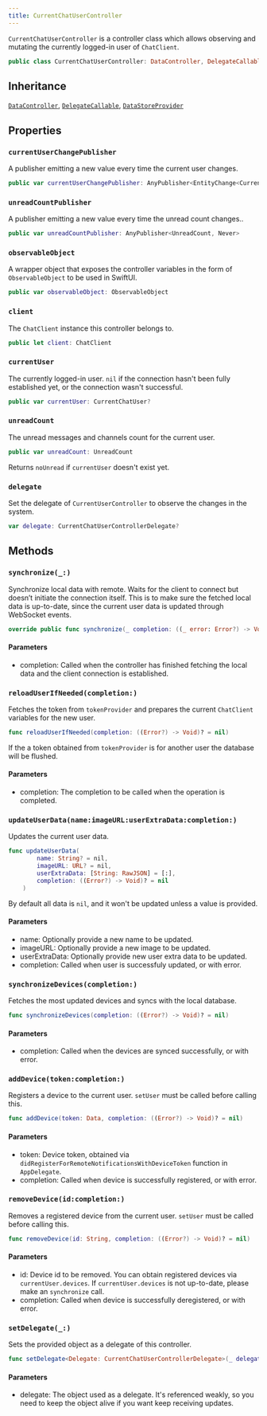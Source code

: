 ```yaml
---
title: CurrentChatUserController
---
```


`CurrentChatUserController` is a controller class which allows observing and mutating the currently logged-in
user of `ChatClient`.

``` swift
public class CurrentChatUserController: DataController, DelegateCallable, DataStoreProvider 
```

## Inheritance

[`DataController`](../../data-controller), [`DelegateCallable`](../../delegate-callable), [`DataStoreProvider`](../../../database/data-store-provider)

## Properties

### `currentUserChangePublisher`

A publisher emitting a new value every time the current user changes.

``` swift
public var currentUserChangePublisher: AnyPublisher<EntityChange<CurrentChatUser>, Never> 
```

### `unreadCountPublisher`

A publisher emitting a new value every time the unread count changes..

``` swift
public var unreadCountPublisher: AnyPublisher<UnreadCount, Never> 
```

### `observableObject`

A wrapper object that exposes the controller variables in the form of `ObservableObject` to be used in SwiftUI.

``` swift
public var observableObject: ObservableObject 
```

### `client`

The `ChatClient` instance this controller belongs to.

``` swift
public let client: ChatClient
```

### `currentUser`

The currently logged-in user. `nil` if the connection hasn't been fully established yet, or the connection
wasn't successful.

``` swift
public var currentUser: CurrentChatUser? 
```

### `unreadCount`

The unread messages and channels count for the current user.

``` swift
public var unreadCount: UnreadCount 
```

Returns `noUnread` if `currentUser` doesn't exist yet.

### `delegate`

Set the delegate of `CurrentUserController` to observe the changes in the system.

``` swift
var delegate: CurrentChatUserControllerDelegate? 
```

## Methods

### `synchronize(_:)`

Synchronize local data with remote. Waits for the client to connect but doesn’t initiate the connection itself.
This is to make sure the fetched local data is up-to-date, since the current user data is updated through WebSocket events.

``` swift
override public func synchronize(_ completion: ((_ error: Error?) -> Void)? = nil) 
```

#### Parameters

  - completion: Called when the controller has finished fetching the local data and the client connection is established.

### `reloadUserIfNeeded(completion:)`

Fetches the token from `tokenProvider` and prepares the current `ChatClient` variables
for the new user.

``` swift
func reloadUserIfNeeded(completion: ((Error?) -> Void)? = nil) 
```

If the a token obtained from `tokenProvider` is for another user the
database will be flushed.

#### Parameters

  - completion: The completion to be called when the operation is completed.

### `updateUserData(name:imageURL:userExtraData:completion:)`

Updates the current user data.

``` swift
func updateUserData(
        name: String? = nil,
        imageURL: URL? = nil,
        userExtraData: [String: RawJSON] = [:],
        completion: ((Error?) -> Void)? = nil
    ) 
```

By default all data is `nil`, and it won't be updated unless a value is provided.

#### Parameters

  - name: Optionally provide a new name to be updated.
  - imageURL: Optionally provide a new image to be updated.
  - userExtraData: Optionally provide new user extra data to be updated.
  - completion: Called when user is successfuly updated, or with error.

### `synchronizeDevices(completion:)`

Fetches the most updated devices and syncs with the local database.

``` swift
func synchronizeDevices(completion: ((Error?) -> Void)? = nil) 
```

#### Parameters

  - completion: Called when the devices are synced successfully, or with error.

### `addDevice(token:completion:)`

Registers a device to the current user.
`setUser` must be called before calling this.

``` swift
func addDevice(token: Data, completion: ((Error?) -> Void)? = nil) 
```

#### Parameters

  - token: Device token, obtained via `didRegisterForRemoteNotificationsWithDeviceToken` function in `AppDelegate`.
  - completion: Called when device is successfully registered, or with error.

### `removeDevice(id:completion:)`

Removes a registered device from the current user.
`setUser` must be called before calling this.

``` swift
func removeDevice(id: String, completion: ((Error?) -> Void)? = nil) 
```

#### Parameters

  - id: Device id to be removed. You can obtain registered devices via `currentUser.devices`. If `currentUser.devices` is not up-to-date, please make an `synchronize` call.
  - completion: Called when device is successfully deregistered, or with error.

### `setDelegate(_:)`

Sets the provided object as a delegate of this controller.

``` swift
func setDelegate<Delegate: CurrentChatUserControllerDelegate>(_ delegate: Delegate?) 
```

#### Parameters

  - delegate: The object used as a delegate. It's referenced weakly, so you need to keep the object alive if you want keep receiving updates.
